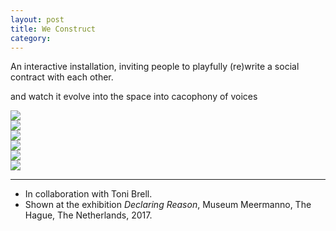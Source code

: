 ```yaml
---
layout: post
title: We Construct
category:
---
```


An interactive installation, inviting people to playfully (re)write a social contract with each other. 

and watch it evolve into the space into cacophony of voices


<div class="text-above-media-below"><img src="/assets/media/we_construct_1.jpg"></div>

<div class="media-above-media-below"><img src="/assets/media/we_construct_2.jpg"></div>

<div class="media-above-media-below"><img src="/assets/media/we_construct_3.jpg"></div>

<div class="media-above-media-below"><img src="/assets/media/we_construct_4.jpg"></div>

<div class="media-above-footnotes-below"><img src="/assets/media/we_construct_5.jpg"></div>

<div class="media-above-footnotes-below"><img src="/assets/media/we_construct_6.jpg"></div>

---

<ul class=credits>
  <li>In collaboration with Toni Brell.</li>
  <li>Shown at the exhibition <i>Declaring Reason</i>, Museum Meermanno, The Hague, The Netherlands, 2017.</li>

</ul>
